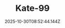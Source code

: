 ---
title: "Kate-99"
description: ""
image: "/uploads/photos/1761814364140-Kate-99.webp"
thumbnail: "/uploads/photos/1761814364140-Kate-99-thumb.webp"
width: 4912
height: 7360
featured: false
date: 2025-10-30T08:52:44.144Z
order: 0
---